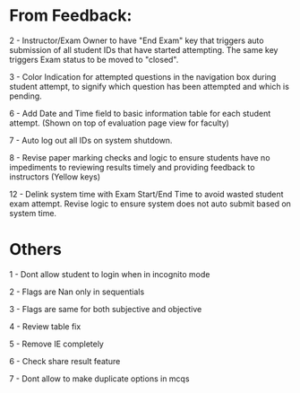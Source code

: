 # From Feedback:

<!-- 1 - Move the "Save and Proceed" key to the bottom of the page. Marking page, when set marks is pressed send to bottom -->

2 - Instructor/Exam Owner to have "End Exam" key that triggers auto submission of all student IDs that have started attempting. The same key triggers Exam status to be moved to "closed".

3 - Color Indication for attempted questions in the navigation box during student attempt, to signify which question has been attempted and which is pending.

<!-- 4 - For exam result table, highlight row/s which have been marked by the instructor. -->

<!-- 5 - Word upload feature to be reserved for use by Admin ID only. -->

6 - Add Date and Time field to basic information table for each student attempt. (Shown on top of evaluation page view for faculty)

7 - Auto log out all IDs on system shutdown.

8 - Revise paper marking checks and logic to ensure students have no impediments to reviewing results timely and providing feedback to instructors (Yellow keys)

<!-- 9 - Fix missing Exam Timer during student paper attempt. -->

<!-- 10 - Separate the Subjective and Objective portions for free flow exam type. -->

<!-- 11 - System should retain remaining time accurately in case of a power outage. -->

12 - Delink system time with Exam Start/End Time to avoid wasted student exam attempt. Revise logic to ensure system does not auto submit based on system time.

# Others

1 - Dont allow student to login when in incognito mode

2 - Flags are Nan only in sequentials

3 - Flags are same for both subjective and objective

4 - Review table fix

5 - Remove IE completely

6 - Check share result feature

7 - Dont allow to make duplicate options in mcqs

<!-- 8 - Confirmation Modal for exam deletion -->